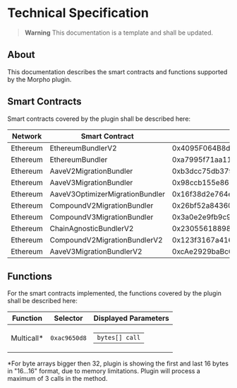 # Technical Specification

> **Warning**
This documentation is a template and shall be updated.

## About

This documentation describes the smart contracts and functions supported by the Morpho plugin.

## Smart Contracts

Smart contracts covered by the plugin shall be described here:

|  Network | Smart Contract                  | Address                                    |
|   ----   |      ----                       |   ---                                      |
| Ethereum | EthereumBundlerV2               | 0x4095F064B8d3c3548A3bebfd0Bbfd04750E30077 |
| Ethereum | EthereumBundler                 | 0xa7995f71aa11525db02fc2473c37dee5dbf55107 |
| Ethereum | AaveV2MigrationBundler          | 0xb3dcc75db379925edfd3007511a8ce0cb4aa8e76 |
| Ethereum | AaveV3MigrationBundler          | 0x98ccb155e86bb478d514a827d16f58c6912f9bdc |
| Ethereum | AaveV3OptimizerMigrationBundler | 0x16f38d2e764e7bebf625a8e995b34968226d2f9c |
| Ethereum | CompoundV2MigrationBundler      | 0x26bf52a84360ad3d01d7cdc28fc2ddc04d8c8647 |
| Ethereum | CompoundV3MigrationBundler      | 0x3a0e2e9fb9c95fbc843daf166276c90b6c479558 |
| Ethereum | ChainAgnosticBundlerV2          | 0x23055618898e202386e6c13955a58D3C68200BFB |
| Ethereum | CompoundV2MigrationBundlerV2    | 0x123f3167a416cA19365dE03a65e0AF3532af7223 |
| Ethereum | AaveV3MigrationBundlerV2        | 0xcAe2929baBc60Be34818EaA5F40bF69265677108 |


## Functions

For the smart contracts implemented, the functions covered by the plugin shall be described here:

|    Function   | Selector  | Displayed Parameters |
|    ---        | ---       | --- |
| Multicall*     | `0xac9650d8`| <table><tbody> <tr><td><code>bytes[] call</code></td></tr> </tbody></table> |

*For byte arrays bigger then 32, plugin is showing the first and last 16 bytes in "16...16" format, due to memory limitations. Plugin will process a maximum of 3 calls in the method.
